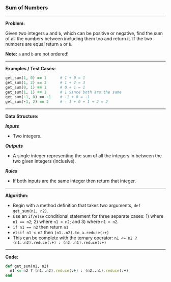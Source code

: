 ### Sum of Numbers

---

**Problem:**  

Given two integers `a` and `b`, which can be positive or negative, find the sum of all the numbers between including them too and return it. If the two numbers are equal return `a` or `b`.  

**Note:** `a` and `b` are not ordered!

---

**Examples / Test Cases:**

```ruby
get_sum(1, 0) == 1		# 1 + 0 = 1
get_sum(1, 2) == 3		# 1 + 2 = 3
get_sum(0, 1) == 1		# 0 + 1 = 1
get_sum(1, 1) == 1		# 1 Since both are the same
get_sum(-1, 0) == -1	# -1 + 0 = -1
get_sum(-1, 2) == 2		# - 1 + 0 + 1 + 2 = 2
```

---

**Data Structure:**  

**_Inputs_**

* Two integers.

**_Outputs_**

* A single integer representing the sum of all the integers in between the two given integers (inclusive).

**_Rules_**

* If both inputs are the same integer then return that integer.

---

**Algorithm:**

* Begin with a method definition that takes two arguments, `def get_sum(n1, n2)`.
* use an `if/else` conditional statement for three separate cases: 1) where `n1 == n2`; 2) where `n1 < n2`; and 3) where `n1 > n2`.
* `if n1 == n2` then return `n1`
* `elsif n1 < n2` then `(n1..n2).to_a.reduce(:+)`
* This can be complete with the ternary operator: `n1 <= n2 ? (n1..n2).reduce(:+) : (n2..n1).reduce(:+)`

---

**Code:**

```ruby
def get_sum(n1, n2)
  n1 <= n2 ? (n1..n2).reduce(:+) : (n2..n1).reduce(:+)
end
```



